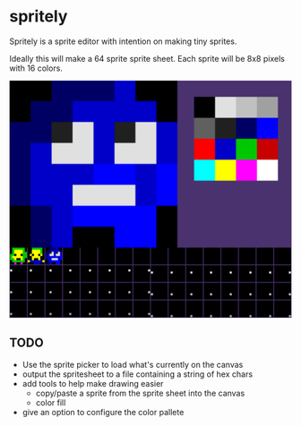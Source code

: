 # spritely
Spritely is a sprite editor with intention on making tiny sprites.

Ideally this will make a 64 sprite sprite sheet.  Each sprite will be 8x8 pixels with 16 colors.

![spritely](./docs/spritely.png)

## TODO
- Use the sprite picker to load what's currently on the canvas
- output the spritesheet to a file containing a string of hex chars
- add tools to help make drawing easier
    - copy/paste a sprite from the sprite sheet into the canvas
    - color fill
- give an option to configure the color pallete